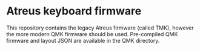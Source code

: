 # Atreus keyboard firmware

This repository contains the legacy Atreus firmware (called TMK), however the more modern QMK firmware should be used. Pre-compiled QMK firmware and layout JSON are available in the QMK directory.  
